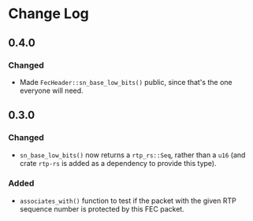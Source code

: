 # Change Log

## 0.4.0
### Changed 
 - Made `FecHeader::sn_base_low_bits()` public, since that's the one everyone will need.

## 0.3.0

### Changed
 - `sn_base_low_bits()` now returns a `rtp_rs::Seq`, rather than a `u16` (and crate `rtp-rs` is added as a dependency
   to provide this type).

### Added
 - `associates_with()` function to test if the packet with the given RTP sequence number is protected by this FEC
   packet.